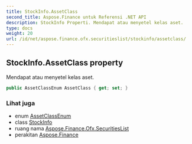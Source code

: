 ```yaml
---
title: StockInfo.AssetClass
second_title: Aspose.Finance untuk Referensi .NET API
description: StockInfo Properti. Mendapat atau menyetel kelas aset.
type: docs
weight: 20
url: /id/net/aspose.finance.ofx.securitieslist/stockinfo/assetclass/
---
```

## StockInfo.AssetClass property

Mendapat atau menyetel kelas aset.

```csharp
public AssetClassEnum AssetClass { get; set; }
```

### Lihat juga

* enum [AssetClassEnum](../../assetclassenum/)
* class [StockInfo](../)
* ruang nama [Aspose.Finance.Ofx.SecuritiesList](../../stockinfo/)
* perakitan [Aspose.Finance](../../../)


